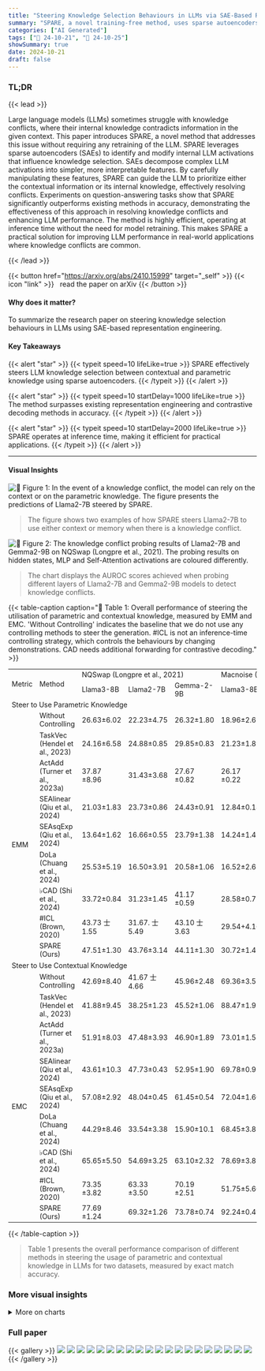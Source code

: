 ```yaml
---
title: "Steering Knowledge Selection Behaviours in LLMs via SAE-Based Representation Engineering"
summary: "SPARE, a novel training-free method, uses sparse autoencoders to precisely control LLMs' knowledge selection, significantly improving accuracy in resolving knowledge conflicts."
categories: ["AI Generated"]
tags: ["🔖 24-10-21", "🤗 24-10-25"]
showSummary: true
date: 2024-10-21
draft: false
---
```


### TL;DR


{{< lead >}}

Large language models (LLMs) sometimes struggle with knowledge conflicts, where their internal knowledge contradicts information in the given context.  This paper introduces SPARE, a novel method that addresses this issue without requiring any retraining of the LLM. SPARE leverages sparse autoencoders (SAEs) to identify and modify internal LLM activations that influence knowledge selection. SAEs decompose complex LLM activations into simpler, more interpretable features. By carefully manipulating these features, SPARE can guide the LLM to prioritize either the contextual information or its internal knowledge, effectively resolving conflicts. Experiments on question-answering tasks show that SPARE significantly outperforms existing methods in accuracy, demonstrating the effectiveness of this approach in resolving knowledge conflicts and enhancing LLM performance.  The method is highly efficient, operating at inference time without the need for model retraining. This makes SPARE a practical solution for improving LLM performance in real-world applications where knowledge conflicts are common.

{{< /lead >}}


{{< button href="https://arxiv.org/abs/2410.15999" target="_self" >}}
{{< icon "link" >}} &nbsp; read the paper on arXiv
{{< /button >}}

#### Why does it matter?
To summarize the research paper on steering knowledge selection behaviours in LLMs using SAE-based representation engineering.
#### Key Takeaways

{{< alert "star" >}}
{{< typeit speed=10 lifeLike=true >}} SPARE effectively steers LLM knowledge selection between contextual and parametric knowledge using sparse autoencoders. {{< /typeit >}}
{{< /alert >}}

{{< alert "star" >}}
{{< typeit speed=10 startDelay=1000 lifeLike=true >}} The method surpasses existing representation engineering and contrastive decoding methods in accuracy. {{< /typeit >}}
{{< /alert >}}

{{< alert "star" >}}
{{< typeit speed=10 startDelay=2000 lifeLike=true >}} SPARE operates at inference time, making it efficient for practical applications. {{< /typeit >}}
{{< /alert >}}

------
#### Visual Insights



![](figures/figures_1_0.png "🔼 Figure 1: In the event of a knowledge conflict, the model can rely on the context or on the parametric knowledge. The figure presents the predictions of Llama2-7B steered by SPARE.")

> The figure shows two examples of how SPARE steers Llama2-7B to use either context or memory when there is a knowledge conflict.





![](charts/charts_3_0.png "🔼 Figure 2: The knowledge conflict probing results of Llama2-7B and Gemma2-9B on NQSwap (Longpre et al., 2021). The probing results on hidden states, MLP and Self-Attention activations are coloured differently.")

> The chart displays the AUROC scores achieved when probing different layers of Llama2-7B and Gemma2-9B models to detect knowledge conflicts.





{{< table-caption caption="🔽 Table 1: Overall performance of steering the utilisation of parametric and contextual knowledge, measured by EMM and EMC. 'Without Controlling' indicates the baseline that we do not use any controlling methods to steer the generation. #ICL is not an inference-time controlling strategy, which controls the behaviours by changing demonstrations. CAD needs additional forwarding for contrastive decoding." >}}
<table id='0' style='font-size:14px'><tr><td rowspan="2">Metric</td><td rowspan="2">Method</td><td colspan="3">NQSwap (Longpre et al., 2021)</td><td colspan="3">Macnoise (Hong et al., 2024)</td></tr><tr><td>Llama3-8B</td><td>Llama2-7B</td><td>Gemma-2-9B</td><td>Llama3-8B</td><td>Llama2-7B</td><td>Gemma-2-9B</td></tr><tr><td colspan="8">Steer to Use Parametric Knowledge</td></tr><tr><td></td><td>Without Controlling</td><td>26.63±6.02</td><td>22.23±4.75</td><td>26.32±1.80</td><td>18.96±2.65</td><td>22.37±1.89</td><td>17.06±3.79</td></tr><tr><td rowspan="8">EMM</td><td>TaskVec (Hendel et al., 2023)</td><td>24.16±6.58</td><td>24.88±0.85</td><td>29.85±0.83</td><td>21.23±1.89</td><td>22.93±2.31</td><td>28.92±1.19</td></tr><tr><td>ActAdd (Turner et al., 2023a)</td><td>37.87 ±8.96</td><td>31.43±3.68</td><td>27.67 ±0.82</td><td>26.17 ±0.22</td><td>27.52±3.07</td><td>29.75±1.68</td></tr><tr><td>SEAlinear (Qiu et al., 2024)</td><td>21.03±1.83</td><td>23.73±0.86</td><td>24.43±0.91</td><td>12.84±0.18</td><td>15.64±0.24</td><td>28.10±2.78</td></tr><tr><td>SEAsqExp (Qiu et al., 2024)</td><td>13.64±1.62</td><td>16.66±0.55</td><td>23.79±1.38</td><td>14.24±1.45</td><td>16.24±1.06</td><td>28.07±1.30</td></tr><tr><td>DoLa (Chuang et al., 2024)</td><td>25.53±5.19</td><td>16.50±3.91</td><td>20.58±1.06</td><td>16.52±2.65</td><td>15.66±0.88</td><td>19.81±2.58</td></tr><tr><td>♭CAD (Shi et al., 2024)</td><td>33.72±0.84</td><td>31.23±1.45</td><td>41.17 ±0.59</td><td>28.58±0.75</td><td>30.81±0.94</td><td>33.15 ±2.87</td></tr><tr><td>#ICL (Brown, 2020)</td><td>43.73 士1.55</td><td>31.67. 士5.49</td><td>43.10 士3.63</td><td>29.54+4.16</td><td>31.23 ±0.94</td><td>21.91±2.35</td></tr><tr><td>SPARE (Ours)</td><td>47.51±1.30</td><td>43.76±3.14</td><td>44.11±1.30</td><td>30.72±1.42</td><td>35.43±1.10</td><td>35.53±2.07</td></tr><tr><td colspan="8">Steer to Use Contextual Knowledge</td></tr><tr><td></td><td>Without Controlling</td><td>42.69±8.40</td><td>41.67 士4.66</td><td>45.96±2.48</td><td>69.36±3.57</td><td>62.38±3.05</td><td>59.25±2.82</td></tr><tr><td rowspan="8">EMC</td><td>TaskVec (Hendel et al., 2023)</td><td>41.88±9.45</td><td>38.25±1.23</td><td>45.52±1.06</td><td>88.47±1.93</td><td>86.91±0.44</td><td>59.25±1.49</td></tr><tr><td>ActAdd (Turner et al., 2023a)</td><td>51.91±8.03</td><td>47.48±3.93</td><td>46.90±1.89</td><td>73.01±1.58</td><td>69.64±0.20</td><td>59.66±2.89</td></tr><tr><td>SEAlinear (Qiu et al., 2024)</td><td>43.61±10.3</td><td>47.73±0.43</td><td>52.95±1.90</td><td>69.78±0.97</td><td>67.32±0.28</td><td>60.31±2.25</td></tr><tr><td>SEAsqExp (Qiu et al., 2024)</td><td>57.08±2.92</td><td>48.04±0.45</td><td>61.45±0.54</td><td>72.04±1.60</td><td>68.20±1.10</td><td>61.45±0.30</td></tr><tr><td>DoLa (Chuang et al., 2024)</td><td>44.29±8.46</td><td>33.54±3.38</td><td>15.90±10.1</td><td>68.45±3.83</td><td>50.95±5.15</td><td>23.34±10.5</td></tr><tr><td>♭CAD (Shi et al., 2024)</td><td>65.65±5.50</td><td>54.69±3.25</td><td>63.10±2.32</td><td>78.69±3.85</td><td>70.07±3.77</td><td>64.12+4.44</td></tr><tr><td>#ICL (Brown, 2020)</td><td>73.35 ±3.82</td><td>63.33 ±3.50</td><td>70.19 ±2.51</td><td>51.75±5.60</td><td>47.51±1.86</td><td>47.24±3.81</td></tr><tr><td>SPARE (Ours)</td><td>77.69 ±1.24</td><td>69.32±1.26</td><td>73.78±0.74</td><td>92.24±0.49</td><td>87.30±1.96</td><td>87.96±1.85</td></tr></table>{{< /table-caption >}}

> Table 1 presents the overall performance comparison of different methods in steering the usage of parametric and contextual knowledge in LLMs for two datasets, measured by exact match accuracy.



### More visual insights



<details>
<summary>More on charts
</summary>


![](charts/charts_7_0.png "🔼 Figure 4: Detailed evaluation results of controlling capability on NQSwap. We use different colours for different methods and use different shapes for different models. The upper-right area indicates a high performance for all figures. (a) presents the capability of changing the behaviour of LLMs, where x-axis and y-axis are EMC→M and EMM→C, measuring the capability of changing the answer from C to M and from M to C, respectively; (b) presents the capability of maintaining the behaviour when steering to the same behaviour as the original behaviour, where x-axis and y-axis are EMM→M and EMC→C, measuring the maintaining capability of generating M and C, respectively; (c) present the ablation analysis of SPARE, x-axis and y-axis are EMM and EMC.")

> The chart displays a multi-faceted evaluation of SPARE and other methods' abilities to control LLM behavior in knowledge conflict scenarios, assessing their capability to change and maintain knowledge selection behaviours.


![](charts/charts_8_0.png "🔼 Figure 5: Effectiveness of SPARE on editing different layers individually.")

> The chart displays the performance of the SPARE model on the Llama3-8B and Gemma2-9B models when editing different layers individually, showing the effectiveness of controlling knowledge selection behaviour at different layers.


![](charts/charts_8_1.png "🔼 Figure 4: Detailed evaluation results of controlling capability on NQSwap. We use different colours for different methods and use different shapes for different models. The upper-right area indicates a high performance for all figures. (a) presents the capability of changing the behaviour of LLMs, where x-axis and y-axis are EMC→M and EMM→C, measuring the capability of changing the answer from C to M and from M to C, respectively; (b) presents the capability of maintaining the behaviour when steering to the same behaviour as the original behaviour, where x-axis and y-axis are EMM→M and EMC→C, measuring the maintaining capability of generating M and C, respectively; (c) present the ablation analysis of SPARE, x-axis and y-axis are EMM and EMC.")

> Figure 4 shows the detailed evaluation results of SPARE and baselines on the capability of changing and maintaining knowledge selection behaviors in LLMs under knowledge conflicts.


![](charts/charts_8_2.png "🔼 Figure 6: The residual stream changes after applying SPARE to Llama3-8B at the 15th layer.")

> The chart displays the AUROC and kurtosis of the residual stream in Llama3-8B model for different knowledge selection behaviors with and without SPARE applied at the 15th layer.


![](charts/charts_14_0.png "🔼 Figure 2: The knowledge conflict probing results of Llama2-7B and Gemma2-9B on NQSwap (Longpre et al., 2021). The probing results on hidden states, MLP and Self-Attention activations are coloured differently.")

> The chart displays the AUROC scores for detecting knowledge conflicts in different layers of Llama2-7B and Gemma2-9B models across various activation types.


![](charts/charts_14_1.png "🔼 Figure 2: The knowledge conflict probing results of Llama2-7B and Gemma2-9B on NQSwap (Longpre et al., 2021). The probing results on hidden states, MLP and Self-Attention activations are coloured differently.")

> The chart displays the AUROC (Area Under the Receiver Operating Characteristic Curve) achieved by a linear probing method to detect knowledge conflicts in LLMs across different layers and activation types.


![](charts/charts_14_2.png "🔼 Figure 2: The knowledge conflict probing results of Llama2-7B and Gemma2-9B on NQSwap (Longpre et al., 2021). The probing results on hidden states, MLP and Self-Attention activations are coloured differently.")

> The chart displays the AUROC of probing results on Llama2-7B and Gemma2-9B for detecting knowledge conflict across different layers and activation types.


![](charts/charts_14_3.png "🔼 Figure 2: The knowledge conflict probing results of Llama2-7B and Gemma2-9B on NQSwap (Longpre et al., 2021). The probing results on hidden states, MLP and Self-Attention activations are coloured differently.")

> The chart displays the knowledge conflict probing results for Llama2-7B and Gemma2-9B models across different activation types (hidden states, MLP, and attention) and layers, showing varying accuracy in detecting knowledge conflicts.


![](charts/charts_14_4.png "🔼 Figure 2: The knowledge conflict probing results of Llama2-7B and Gemma2-9B on NQSwap (Longpre et al., 2021). The probing results on hidden states, MLP and Self-Attention activations are coloured differently.")

> The chart displays the AUROC scores for detecting knowledge conflicts in Llama2-7B and Gemma2-9B across different layers and activation types.


![](charts/charts_14_5.png "🔼 Figure 2: The knowledge conflict probing results of Llama2-7B and Gemma2-9B on NQSwap (Longpre et al., 2021). The probing results on hidden states, MLP and Self-Attention activations are coloured differently.")

> The chart displays the Area Under the ROC Curve (AUROC) for detecting knowledge conflicts in different layers of Llama2-7B and Gemma2-9B models, using various activation types.


![](charts/charts_16_0.png "🔼 Figure 10: The impact of the number of the collected hidden states N on the controlling performance.")

> The chart displays the impact of the number of collected hidden states on the performance of controlling the usage of either parametric or contextual knowledge in LLMs.


![](charts/charts_19_0.png "🔼 Figure 11: Proportion of accumulated mutual Information (K) on Gemma2-9B")

> The chart shows the proportion of accumulated mutual information for different numbers of selected activations in three layers (23, 24, and 25) of the Gemma2-9B model.


![](charts/charts_19_1.png "🔼 Figure 11: Proportion of accumulated mutual Information (K) on Gemma2-9B")

> The chart displays the proportion of accumulated mutual information (K) against the number of selected activations (k) for different layers (23, 24, and 25) in the Gemma2-9B model.


![](charts/charts_19_2.png "🔼 Figure 11: Proportion of accumulated mutual Information (K) on Gemma2-9B")

> The chart displays the relationship between the proportion of accumulated mutual information and the number of selected activations for different layers in the Gemma2-9B model.


![](charts/charts_19_3.png "🔼 Figure 2: The knowledge conflict probing results of Llama2-7B and Gemma2-9B on NQSwap (Longpre et al., 2021). The probing results on hidden states, MLP and Self-Attention activations are coloured differently.")

> The chart displays the results of probing experiments to detect knowledge conflicts in LLMs, showing that the signal of conflict is strongest in the middle layers across different activation types.


![](charts/charts_19_4.png "🔼 Figure 14: Skewness of the hidden states of Llama2-7B on NQSwap.")

> The chart displays the skewness of hidden states for Llama2-7B model on the NQSwap dataset, differentiating between instances where the model uses parametric knowledge (DM) versus contextual knowledge (DC).


![](charts/charts_19_5.png "🔼 Figure 19: L1 norm and L2 norm of the hidden states of Llama2-7B on NQSwap.")

> The chart displays the L1 and L2 norms of hidden states for Llama2-7B on the NQSwap dataset, differentiating between instances where the model uses parametric knowledge (DM) and contextual knowledge (DC).


![](charts/charts_19_6.png "🔼 Figure 2: The knowledge conflict probing results of Llama2-7B and Gemma2-9B on NQSwap (Longpre et al., 2021). The probing results on hidden states, MLP and Self-Attention activations are coloured differently.")

> The chart displays the results of probing experiments to detect knowledge conflicts in Llama2-7B and Gemma2-9B models across different activation types and layers.


![](charts/charts_19_7.png "🔼 Figure 14: Skewness of the hidden states of Llama2-7B on NQSwap.")

> The chart displays the skewness of hidden states across different layers for Llama2-7B model on NQSwap dataset, categorized by whether the model used parametric knowledge (DM) or contextual knowledge (DC) to generate the answers.


![](charts/charts_19_8.png "🔼 Figure 14: Skewness of the hidden states of Llama2-7B on NQSwap.")

> The chart displays the skewness of the hidden states for Llama2-7B model on the NQSwap dataset, differentiating between instances where the model uses parametric knowledge (DM) versus contextual knowledge (DC).


![](charts/charts_20_0.png "🔼 Figure 2: The knowledge conflict probing results of Llama2-7B and Gemma2-9B on NQSwap (Longpre et al., 2021). The probing results on hidden states, MLP and Self-Attention activations are coloured differently.")

> The chart displays the results of probing experiments to detect knowledge conflicts in LLMs, showing the Area Under the ROC Curve (AUROC) for different layers and activation types.


![](charts/charts_20_1.png "🔼 Figure 14: Skewness of the hidden states of Llama2-7B on NQSwap.")

> The chart displays the skewness of hidden states in Llama2-7B across layers, differentiating between those selecting parametric knowledge (DM) and contextual knowledge (DC).


![](charts/charts_20_2.png "🔼 Figure 19: L1 norm and L2 norm of the hidden states of Llama2-7B on NQSwap.")

> The chart displays the L1 and L2 norm values of the hidden states of Llama2-7B model on the NQSwap dataset, categorized by whether the model uses parametric (DM) or contextual (DC) knowledge.


![](charts/charts_20_3.png "🔼 Figure 2: The knowledge conflict probing results of Llama2-7B and Gemma2-9B on NQSwap (Longpre et al., 2021). The probing results on hidden states, MLP and Self-Attention activations are coloured differently.")

> The chart displays the AUROC scores for detecting knowledge conflicts in Llama2-7B and Gemma2-9B across different layers and activation types.


![](charts/charts_20_4.png "🔼 Figure 14: Skewness of the hidden states of Llama2-7B on NQSwap.")

> The chart displays the skewness of the hidden states of Llama2-7B across different layers when generating answers based on either parametric knowledge (DM) or contextual knowledge (DC) in the NQSwap dataset.


![](charts/charts_20_5.png "🔼 Figure 6: The residual stream changes after applying SPARE to Llama3-8B at the 15th layer.")

> The chart displays the changes in the residual stream's probing results and skewness patterns after applying the SPARE method to the Llama3-8B model at the 15th layer, illustrating the impact of SPARE on knowledge selection.


![](charts/charts_20_6.png "🔼 Figure 19: L1 norm and L2 norm of the hidden states of Llama2-7B on NQSwap.")

> The chart displays the L1 and L2 norms of hidden states for Llama2-7B model on the NQSwap dataset, categorized by whether the model used parametric or contextual knowledge.


![](charts/charts_20_7.png "🔼 Figure 19: L1 norm and L2 norm of the hidden states of Llama2-7B on NQSwap.")

> The chart displays the L1 and L2 norms of the hidden states of the Llama2-7B model on the NQSwap dataset, comparing the use of parametric versus contextual knowledge.


</details>



### Full paper

{{< gallery >}}
<img src="paper_images/1.png" class="grid-w50 md:grid-w33 xl:grid-w25" />
<img src="paper_images/2.png" class="grid-w50 md:grid-w33 xl:grid-w25" />
<img src="paper_images/3.png" class="grid-w50 md:grid-w33 xl:grid-w25" />
<img src="paper_images/4.png" class="grid-w50 md:grid-w33 xl:grid-w25" />
<img src="paper_images/5.png" class="grid-w50 md:grid-w33 xl:grid-w25" />
<img src="paper_images/6.png" class="grid-w50 md:grid-w33 xl:grid-w25" />
<img src="paper_images/7.png" class="grid-w50 md:grid-w33 xl:grid-w25" />
<img src="paper_images/8.png" class="grid-w50 md:grid-w33 xl:grid-w25" />
<img src="paper_images/9.png" class="grid-w50 md:grid-w33 xl:grid-w25" />
<img src="paper_images/10.png" class="grid-w50 md:grid-w33 xl:grid-w25" />
<img src="paper_images/11.png" class="grid-w50 md:grid-w33 xl:grid-w25" />
<img src="paper_images/12.png" class="grid-w50 md:grid-w33 xl:grid-w25" />
<img src="paper_images/13.png" class="grid-w50 md:grid-w33 xl:grid-w25" />
<img src="paper_images/14.png" class="grid-w50 md:grid-w33 xl:grid-w25" />
<img src="paper_images/15.png" class="grid-w50 md:grid-w33 xl:grid-w25" />
<img src="paper_images/16.png" class="grid-w50 md:grid-w33 xl:grid-w25" />
<img src="paper_images/17.png" class="grid-w50 md:grid-w33 xl:grid-w25" />
<img src="paper_images/18.png" class="grid-w50 md:grid-w33 xl:grid-w25" />
<img src="paper_images/19.png" class="grid-w50 md:grid-w33 xl:grid-w25" />
<img src="paper_images/20.png" class="grid-w50 md:grid-w33 xl:grid-w25" />
{{< /gallery >}}